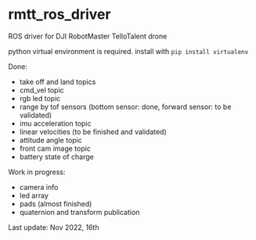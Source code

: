 # rmtt_ros_driver
ROS driver for DJI RobotMaster TelloTalent drone

python virtual environment is required.
install with `pip install virtualenv`

Done:
- take off and land topics
- cmd_vel topic
- rgb led topic
- range by tof sensors (bottom sensor: done, forward sensor: to be validated)
- imu acceleration topic
- linear velocities (to be finished and validated)
- attitude angle topic
- front cam image topic
- battery state of charge

Work in progress: 
- camera info
- led array
- pads   (almost finished)
- quaternion and transform publication



Last update: Nov 2022, 16th
